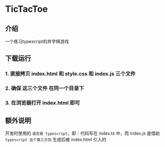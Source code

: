 # TicTacToe

## 介绍
一个练习typescript的井字棋游戏

## 下载运行

### 1. 直接拷贝 index.html 和 style.css 和 index.js 三个文件
### 2. 确保 这三个文件 在同一个目录下
### 3. 在浏览器打开 index.html 即可

## 额外说明
开发时使用的 `语言是 typescript`，即：代码写在 index.ts 中，而 index.js 是借助 `typescript 这个第三方包` 生成后被 index.html 引入的
